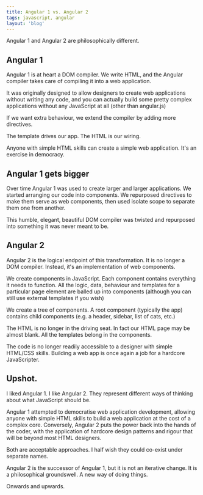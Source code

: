 ```yaml
---
title: Angular 1 vs. Angular 2
tags: javascript, angular
layout: 'blog'
---
```


Angular 1 and Angular 2 are philosophically different.

## Angular 1

Angular 1 is at heart a DOM compiler. We write HTML, and the Angular compiler takes care of compiling it into a web application.

It was originally designed to allow designers to create web applications without writing any code, and you can actually build some pretty complex applications without any JavaScript at all (other than angular.js)

If we want extra behaviour, we extend the compiler by adding more directives.

The template drives our app. The HTML is our wiring.

Anyone with simple HTML skills can create a simple web application. It's an exercise in democracy.

## Angular 1 gets bigger

Over time Angular 1 was used to create larger and larger applications. We started arranging our code into components. We repurposed directives to make them serve as web components, then used isolate scope to separate them one from another.

This humble, elegant, beautiful DOM compiler was twisted and repurposed into something it was never meant to be.

## Angular 2

Angular 2 is the logical endpoint of this transformation. It is no longer a DOM compiler. Instead, it's an implementation of web components.

We create components in JavaScript. Each component contains everything it needs to function. All the logic, data, behaviour and templates for a particular page element are balled up into components (although you can still use external templates if you wish)

We create a tree of components. A root component (typically the app) contains child components (e.g. a header, sidebar, list of cats, etc.)

The HTML is no longer in the driving seat. In fact our HTML page may be almost blank. All the templates belong in the components.

The code is no longer readily accessible to a designer with simple HTML/CSS skills. Building a web app is once again a job for a hardcore JavaScripter.

## Upshot.

I liked Angular 1. I like Angular 2. They represent different ways of thinking about what JavaScript should be.

Angular 1 attempted to democratise web application development, allowing anyone with simple HTML skills to build a web application at the cost of a complex core. Conversely, Angular 2 puts the power back into the hands of the coder, with the application of hardcore design patterns and rigour that will be beyond most HTML designers.

Both are acceptable approaches. I half wish they could co-exist under separate names.

Angular 2 is the successor of Angular 1, but it is not an iterative change. It is a philosophical groundswell. A new way of doing things.

Onwards and upwards.

